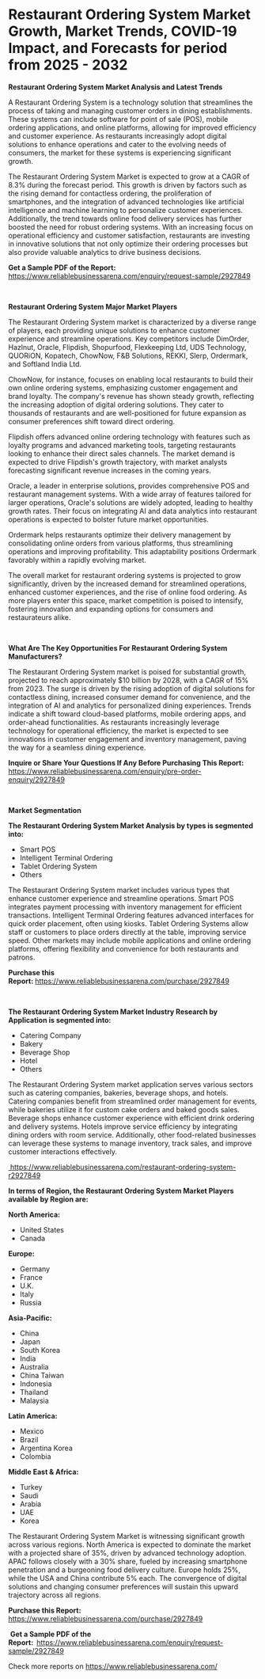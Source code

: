 <p><h1>Restaurant Ordering System Market Growth, Market Trends, COVID-19 Impact, and Forecasts for period from 2025 - 2032</h1></p><p><strong>Restaurant Ordering System Market Analysis and Latest Trends</strong></p>
<p><p>A Restaurant Ordering System is a technology solution that streamlines the process of taking and managing customer orders in dining establishments. These systems can include software for point of sale (POS), mobile ordering applications, and online platforms, allowing for improved efficiency and customer experience. As restaurants increasingly adopt digital solutions to enhance operations and cater to the evolving needs of consumers, the market for these systems is experiencing significant growth.</p><p>The Restaurant Ordering System Market is expected to grow at a CAGR of 8.3% during the forecast period. This growth is driven by factors such as the rising demand for contactless ordering, the proliferation of smartphones, and the integration of advanced technologies like artificial intelligence and machine learning to personalize customer experiences. Additionally, the trend towards online food delivery services has further boosted the need for robust ordering systems. With an increasing focus on operational efficiency and customer satisfaction, restaurants are investing in innovative solutions that not only optimize their ordering processes but also provide valuable analytics to drive business decisions. </p></p>
<p><strong>Get a Sample PDF of the Report:&nbsp;</strong> <a href="https://www.reliablebusinessarena.com/enquiry/request-sample/2927849?utm_campaign=2982&utm_medium=2&utm_source=Github&utm_content=ia&utm_term=12032025&utm_id=restaurant-ordering-system">https://www.reliablebusinessarena.com/enquiry/request-sample/2927849</a></p>
<p>&nbsp;</p>
<p><strong>Restaurant Ordering System Major Market Players</strong></p>
<p><p>The Restaurant Ordering System market is characterized by a diverse range of players, each providing unique solutions to enhance customer experience and streamline operations. Key competitors include DimOrder, Hazlnut, Oracle, Flipdish, Shopurfood, Flexkeeping Ltd, UDS Technology, QUORiON, Kopatech, ChowNow, F&B Solutions, REKKI, Slerp, Ordermark, and Softland India Ltd.</p><p>ChowNow, for instance, focuses on enabling local restaurants to build their own online ordering systems, emphasizing customer engagement and brand loyalty. The company's revenue has shown steady growth, reflecting the increasing adoption of digital ordering solutions. They cater to thousands of restaurants and are well-positioned for future expansion as consumer preferences shift toward direct ordering.</p><p>Flipdish offers advanced online ordering technology with features such as loyalty programs and advanced marketing tools, targeting restaurants looking to enhance their direct sales channels. The market demand is expected to drive Flipdish's growth trajectory, with market analysts forecasting significant revenue increases in the coming years.</p><p>Oracle, a leader in enterprise solutions, provides comprehensive POS and restaurant management systems. With a wide array of features tailored for larger operations, Oracle's solutions are widely adopted, leading to healthy growth rates. Their focus on integrating AI and data analytics into restaurant operations is expected to bolster future market opportunities.</p><p>Ordermark helps restaurants optimize their delivery management by consolidating online orders from various platforms, thus streamlining operations and improving profitability. This adaptability positions Ordermark favorably within a rapidly evolving market.</p><p>The overall market for restaurant ordering systems is projected to grow significantly, driven by the increased demand for streamlined operations, enhanced customer experiences, and the rise of online food ordering. As more players enter this space, market competition is poised to intensify, fostering innovation and expanding options for consumers and restaurateurs alike.</p></p>
<p>&nbsp;</p>
<p><strong>What Are The Key Opportunities For Restaurant Ordering System Manufacturers?</strong></p>
<p><p>The Restaurant Ordering System market is poised for substantial growth, projected to reach approximately $10 billion by 2028, with a CAGR of 15% from 2023. The surge is driven by the rising adoption of digital solutions for contactless dining, increased consumer demand for convenience, and the integration of AI and analytics for personalized dining experiences. Trends indicate a shift toward cloud-based platforms, mobile ordering apps, and order-ahead functionalities. As restaurants increasingly leverage technology for operational efficiency, the market is expected to see innovations in customer engagement and inventory management, paving the way for a seamless dining experience.</p></p>
<p><strong>Inquire or Share Your Questions If Any Before Purchasing This Report:</strong> <a href="https://www.reliablebusinessarena.com/enquiry/pre-order-enquiry/2927849?utm_campaign=2982&utm_medium=2&utm_source=Github&utm_content=ia&utm_term=12032025&utm_id=restaurant-ordering-system">https://www.reliablebusinessarena.com/enquiry/pre-order-enquiry/2927849</a></p>
<p>&nbsp;</p>
<p><strong>Market Segmentation</strong></p>
<p><strong>The Restaurant Ordering System Market Analysis by types is segmented into:</strong></p>
<p><ul><li>Smart POS</li><li>Intelligent Terminal Ordering</li><li>Tablet Ordering System</li><li>Others</li></ul></p>
<p><p>The Restaurant Ordering System market includes various types that enhance customer experience and streamline operations. Smart POS integrates payment processing with inventory management for efficient transactions. Intelligent Terminal Ordering features advanced interfaces for quick order placement, often using kiosks. Tablet Ordering Systems allow staff or customers to place orders directly at the table, improving service speed. Other markets may include mobile applications and online ordering platforms, offering flexibility and convenience for both restaurants and patrons.</p></p>
<p><strong>Purchase this Report:&nbsp;</strong><a href="https://www.reliablebusinessarena.com/purchase/2927849?utm_campaign=2982&utm_medium=2&utm_source=Github&utm_content=ia&utm_term=12032025&utm_id=restaurant-ordering-system">https://www.reliablebusinessarena.com/purchase/2927849</a></p>
<p>&nbsp;</p>
<p><strong>The Restaurant Ordering System Market Industry Research by Application is segmented into:</strong></p>
<p><ul><li>Catering Company</li><li>Bakery</li><li>Beverage Shop</li><li>Hotel</li><li>Others</li></ul></p>
<p><p>The Restaurant Ordering System market application serves various sectors such as catering companies, bakeries, beverage shops, and hotels. Catering companies benefit from streamlined order management for events, while bakeries utilize it for custom cake orders and baked goods sales. Beverage shops enhance customer experience with efficient drink ordering and delivery systems. Hotels improve service efficiency by integrating dining orders with room service. Additionally, other food-related businesses can leverage these systems to manage inventory, track sales, and improve customer interactions effectively.</p></p>
<p><a href="https://www.reliablebusinessarena.com/restaurant-ordering-system-r2927849?utm_campaign=2982&utm_medium=2&utm_source=Github&utm_content=ia&utm_term=12032025&utm_id=restaurant-ordering-system">&nbsp;https://www.reliablebusinessarena.com/restaurant-ordering-system-r2927849</a></p>
<p><strong>In terms of Region, the Restaurant Ordering System Market Players available by Region are:</strong></p>
<p>
    <p> <strong> North America: </strong>
        <ul>
            <li>United States</li>
            <li>Canada</li>
        </ul>
        </p> 
    <p> <strong> Europe: </strong>
        <ul>
            <li>Germany</li>
            <li>France</li>
            <li>U.K.</li>
            <li>Italy</li>
            <li>Russia</li>
        </ul>
        </p> 
    <p> <strong> Asia-Pacific: </strong>
        <ul>
            <li>China</li>
            <li>Japan</li>
            <li>South Korea</li>
            <li>India</li>
            <li>Australia</li>
            <li>China Taiwan</li>
            <li>Indonesia</li>
            <li>Thailand</li>
            <li>Malaysia</li>
        </ul>
        </p> 
    <p> <strong> Latin America: </strong>
        <ul>
            <li>Mexico</li>
            <li>Brazil</li>
            <li>Argentina Korea</li>
            <li>Colombia</li>
        </ul>
        </p> 
    <p> <strong> Middle East & Africa: </strong>
        <ul>
            <li>Turkey</li>
            <li>Saudi</li>
            <li>Arabia</li>
            <li>UAE</li>
            <li>Korea</li>
        </ul>
    </p>
    </p>
<p><p>The Restaurant Ordering System Market is witnessing significant growth across various regions. North America is expected to dominate the market with a projected share of 35%, driven by advanced technology adoption. APAC follows closely with a 30% share, fueled by increasing smartphone penetration and a burgeoning food delivery culture. Europe holds 25%, while the USA and China contribute 5% each. The convergence of digital solutions and changing consumer preferences will sustain this upward trajectory across all regions.</p></p>
<p><strong>Purchase this Report: </strong><a href="https://www.reliablebusinessarena.com/purchase/2927849?utm_campaign=2982&utm_medium=2&utm_source=Github&utm_content=ia&utm_term=12032025&utm_id=restaurant-ordering-system">https://www.reliablebusinessarena.com/purchase/2927849</a></p>
<p>&nbsp;<strong>Get a Sample PDF of the Report:&nbsp;&nbsp;</strong><a href="https://www.reliablebusinessarena.com/enquiry/request-sample/2927849?utm_campaign=2982&utm_medium=2&utm_source=Github&utm_content=ia&utm_term=12032025&utm_id=restaurant-ordering-system">https://www.reliablebusinessarena.com/enquiry/request-sample/2927849</a></p>
<p><strong></strong></p>
<p>Check more reports on <a href="https://www.reliablebusinessarena.com/?utm_campaign=2982&utm_medium=2&utm_source=Github&utm_content=ia&utm_term=12032025&utm_id=restaurant-ordering-system">https://www.reliablebusinessarena.com/</a></p>